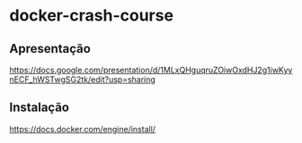 # docker-crash-course

## Apresentação
https://docs.google.com/presentation/d/1MLxQHguqruZOiwOxdHJ2g1iwKyynECF_hWSTwgSG2tk/edit?usp=sharing

## Instalação

https://docs.docker.com/engine/install/
